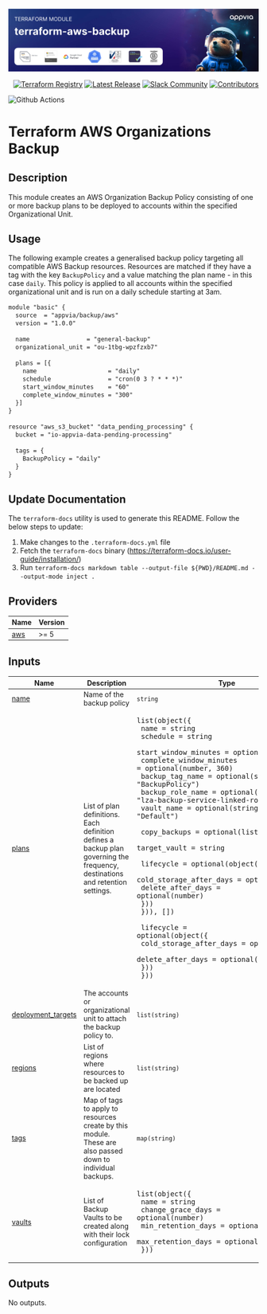 <!-- markdownlint-disable -->
<a href="https://www.appvia.io/"><img src="https://github.com/appvia/terraform-aws-backup/blob/main/appvia_banner.jpg?raw=true" alt="Appvia Banner"/></a><br/><p align="right"> <a href="https://registry.terraform.io/modules/appvia/backup/aws/latest"><img src="https://img.shields.io/static/v1?label=APPVIA&message=Terraform%20Registry&color=191970&style=for-the-badge" alt="Terraform Registry"/></a></a> <a href="https://github.com/appvia/terraform-aws-backup/releases/latest"><img src="https://img.shields.io/github/release/appvia/terraform-aws-backup.svg?style=for-the-badge&color=006400" alt="Latest Release"/></a> <a href="https://appvia-community.slack.com/join/shared_invite/zt-1s7i7xy85-T155drryqU56emm09ojMVA#/shared-invite/email"><img src="https://img.shields.io/badge/Slack-Join%20Community-purple?style=for-the-badge&logo=slack" alt="Slack Community"/></a> <a href="https://github.com/appvia/terraform-aws-backup/graphs/contributors"><img src="https://img.shields.io/github/contributors/appvia/terraform-aws-backup.svg?style=for-the-badge&color=FF8C00" alt="Contributors"/></a>

<!-- markdownlint-restore -->
<!--
  ***** CAUTION: DO NOT EDIT ABOVE THIS LINE ******
-->

![Github Actions](https://github.com/appvia/terraform-aws-backup/actions/workflows/terraform.yml/badge.svg)

# Terraform AWS Organizations Backup

## Description

This module creates an AWS Organization Backup Policy consisting of one or more backup plans to be deployed to
accounts within the specified Organizational Unit.

## Usage

The following example creates a generalised backup policy targeting all compatible AWS Backup resources. Resources are matched
if they have a tag with the key `BackupPolicy` and a value matching the plan name - in this case `daily`. This policy is
applied to all accounts within the specified organizational unit and is run on a daily schedule starting at 3am.

```hcl
module "basic" {
  source  = "appvia/backup/aws"
  version = "1.0.0"

  name                = "general-backup"
  organizational_unit = "ou-1tbg-wpzfzxb7"

  plans = [{
    name                    = "daily"
    schedule                = "cron(0 3 ? * * *)"
    start_window_minutes    = "60"
    complete_window_minutes = "300"
  }]
}

resource "aws_s3_bucket" "data_pending_processing" {
  bucket = "io-appvia-data-pending-processing"

  tags = {
    BackupPolicy = "daily"
  }
}
```

## Update Documentation

The `terraform-docs` utility is used to generate this README. Follow the below steps to update:

1. Make changes to the `.terraform-docs.yml` file
2. Fetch the `terraform-docs` binary (https://terraform-docs.io/user-guide/installation/)
3. Run `terraform-docs markdown table --output-file ${PWD}/README.md --output-mode inject .`

<!-- BEGIN_TF_DOCS -->
## Providers

| Name | Version |
|------|---------|
| <a name="provider_aws"></a> [aws](#provider\_aws) | >= 5 |

## Inputs

| Name | Description | Type | Default | Required |
|------|-------------|------|---------|:--------:|
| <a name="input_name"></a> [name](#input\_name) | Name of the backup policy | `string` | n/a | yes |
| <a name="input_plans"></a> [plans](#input\_plans) | List of plan definitions. Each definition defines a backup plan governing the frequency, destinations and retention settings. | <pre>list(object({<br/>    name                    = string<br/>    schedule                = string<br/>    start_window_minutes    = optional(number, 60)<br/>    complete_window_minutes = optional(number, 360)<br/>    backup_tag_name         = optional(string, "BackupPolicy")<br/>    backup_role_name        = optional(string, "lza-backup-service-linked-role")<br/>    vault_name              = optional(string, "Default")<br/><br/>    copy_backups = optional(list(object({<br/>      target_vault = string<br/><br/>      lifecycle = optional(object({<br/>        cold_storage_after_days = optional(number)<br/>        delete_after_days       = optional(number)<br/>      }))<br/>    })), [])<br/><br/>    lifecycle = optional(object({<br/>      cold_storage_after_days = optional(number)<br/>      delete_after_days       = optional(number)<br/>    }))<br/>  }))</pre> | n/a | yes |
| <a name="input_deployment_targets"></a> [deployment\_targets](#input\_deployment\_targets) | The accounts or organizational unit to attach the backup policy to. | `list(string)` | `[]` | no |
| <a name="input_regions"></a> [regions](#input\_regions) | List of regions where resources to be backed up are located | `list(string)` | `[]` | no |
| <a name="input_tags"></a> [tags](#input\_tags) | Map of tags to apply to resources create by this module. These are also passed down to individual backups. | `map(string)` | `{}` | no |
| <a name="input_vaults"></a> [vaults](#input\_vaults) | List of Backup Vaults to be created along with their lock configuration | <pre>list(object({<br/>    name               = string<br/>    change_grace_days  = optional(number)<br/>    min_retention_days = optional(number)<br/>    max_retention_days = optional(number)<br/>  }))</pre> | `[]` | no |

## Outputs

No outputs.
<!-- END_TF_DOCS -->
